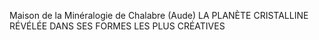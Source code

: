 Maison de la Minéralogie de Chalabre (Aude)
LA PLANÈTE CRISTALLINE RÉVÉLÉE DANS SES FORMES LES PLUS CRÉATIVES
